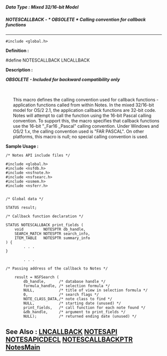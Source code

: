 ##### Data Type : Mixed 32/16-bit Model
##### NOTESCALLBACK - * OBSOLETE * Calling convention for callback functions
---
```
#include <global.h>
```

**Definition :**

#define NOTESCALLBACK LNCALLBACK

**Description :**

***OBSOLETE - Included for backward compatibility only***
<ul><br>
<br>
This macro defines the calling convention used for callback functions - application functions called from within Notes.  In the mixed 32/16-bit model for OS/2 2.1, the application callback functions are 32-bit code.  Notes will attempt to call the function using the 16-bit Pascal calling convention.  To support this, the macro specifies that callback functions use the 16-bit &quot;_Far16 _Pascal&quot; calling convention.  Under Windows and OS/2 1.x, the calling convention used is &quot;FAR PASCAL&quot;.  On other platforms, this macro is null;  no special calling convention is used.</ul>



**Sample Usage :**
```
/* Notes API include files */

#include <global.h>
#include <nsfdb.h>
#include <nsfnote.h>
#include <nsfsearc.h>
#include <osmem.h>
#include <nsferr.h>


/* Global data */

STATUS result;

/* Callback function declaration */

STATUS NOTESCALLBACK print_fields (
    void         NOTESPTR db_handle,
    SEARCH_MATCH NOTESPTR search_info,
    ITEM_TABLE   NOTESPTR summary_info
) {
        . . .
}

        . . .

/* Passing address of the callback to Notes */

    result = NSFSearch (
        db_handle,      /* database handle */
        formula_handle, /* selection formula */
        NULL,           /* title of view in selection formula */
        0,              /* search flags */
        NOTE_CLASS_DATA,/* note class to find */
        NULL,           /* starting date (unused) */
        print_fields,   /* call function for each note found */
        &db_handle,     /* argument to print_fields */
        NULL);          /* returned ending date (unused) */
```

**See Also :**
[LNCALLBACK](/domino-c-api-docs/reference/Data/LNCALLBACK)
[NOTESAPI](/domino-c-api-docs/reference/Data/NOTESAPI)
[NOTESAPICDECL](/domino-c-api-docs/reference/Data/NOTESAPICDECL)
[NOTESCALLBACKPTR](/domino-c-api-docs/reference/Data/NOTESCALLBACKPTR)
[NotesMain](/domino-c-api-docs/reference/Func/NotesMain)
---
